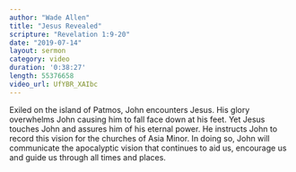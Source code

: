 ```yaml
---
author: "Wade Allen"
title: "Jesus Revealed"
scripture: "Revelation 1:9-20"
date: "2019-07-14"
layout: sermon
category: video
duration: '0:38:27'
length: 55376658
video_url: UfYBR_XAIbc
---
```


Exiled on the island of Patmos, John encounters Jesus. His glory overwhelms John causing him to fall face down at his feet. Yet Jesus touches John and assures him of his eternal power. He instructs John to record this vision for the churches of Asia Minor. In doing so, John will communicate the apocalyptic vision that continues to aid us, encourage us and guide us through all times and places.
